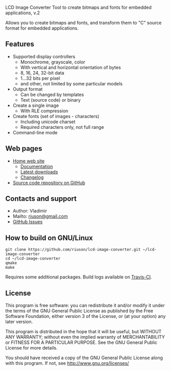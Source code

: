 LCD Image Converter
Tool to create bitmaps and fonts for embedded applications, v.2

Allows you to create bitmaps and fonts, and transform them to "C" source format for embedded applications.

## Features
- Supported display controllers
  - Monochrome, grayscale, color
  - With vertical and horizontal orientation of bytes
  - 8, 16, 24, 32-bit data
  - 1...32 bits per pixel
  - and other, not limited by some particular models
- Output format
  - Can be changed by templates
  - Text (source code) or binary
- Create a single image
  - With RLE compression
- Create fonts (set of images - characters)
  - Including unicode charset
  - Required characters only, not full range
- Command-line mode

## Web pages
- [Home web site](http://www.riuson.com/lcd-image-converter)
  - [Documentation](http://www.riuson.com/lcd-image-converter)
  - [Latest downloads](http://www.riuson.com/lcd-image-converter/download)
  - [Changelog](http://www.riuson.com/lcd-image-converter/changelog)
- [Source code repository on GitHub](https://github.com/riuson/lcd-image-converter)

## Contacts and support
 - Author: Vladimir
 - Mailto: riuson@gmail.com
 - [GitHub Issues](https://github.com/riuson/lcd-image-converter/issues)

## How to build on GNU/Linux
~~~
git clone https://github.com/riuson/lcd-image-converter.git ~/lcd-image-converter
cd ~/lcd-image-converter
qmake
make
~~~
Requires some additional packages.
Build logs available on [Travis-CI](https://travis-ci.org/riuson/lcd-image-converter).



## License

This program is free software: you can redistribute it and/or modify
it under the terms of the GNU General Public License as published by
the Free Software Foundation, either version 3 of the License, or
(at your option) any later version.

This program is distributed in the hope that it will be useful,
but WITHOUT ANY WARRANTY; without even the implied warranty of
MERCHANTABILITY or FITNESS FOR A PARTICULAR PURPOSE.  See the
GNU General Public License for more details.

You should have received a copy of the GNU General Public License
along with this program.  If not, see http://www.gnu.org/licenses/
